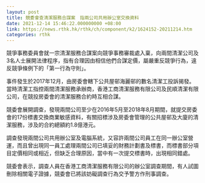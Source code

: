 ```yaml
---
layout: post
title: 競委會查清潔服務合謀案　指兩公司共用辦公室交換資料
date: 2021-12-14 15:46:22.000000000 +08:00
link: https://news.rthk.hk/rthk/ch/component/k2/1624152-20211214.htm
categories: rthk
---
```


競爭事務委員會就一宗清潔服務合謀案向競爭事務審裁處入稟，向兩間清潔公司及3名人士展開法律程序，指有合理因由相信他們合謀定價，屬嚴重反競爭行為，違反競爭條例下的「第一行為守則」。 

事件發生於2017年12月，由房委會轄下公共屋邨海麗邨的數名清潔工投訴揭發。當時清潔工指控兩間清潔服務承辦商，香港工商清潔服務有限公司及民順清潔有限公司，在競投房委會的清潔服務合約時互相合謀。 

競委會展開調查，發現兩間公司至少在2016年5月至2018年8月期間，就提交房委會的17份標書交換商業敏感資料，有關招標涉及房委會管理的公共屋邨及大廈的清潔服務，涉及的合約總額約1.8億港元。 

調查發現兩間公司共用辦公室及電腦系統，又容許兩間公司員工在同一辦公室營運，而且曾出現同一員工處理兩間公司已填妥的財務計劃書及標書，而標書部分項目定價相同或相近，但缺乏合理原因，當中有一次提交標書時，出現相同錯處。 

競委會表示，調查人員在香港工商清潔服務有限公司的辦公室調查期間，有人試圖刪除相關電子證據，競委會已將該妨礙調查行為交予警方作刑事調查。
